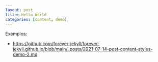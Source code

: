 ```yaml
---
layout: post
title: Hello World
categories: [content, demo]
---
```


Exemplos:
- https://github.com/forever-jekyll/forever-jekyll.github.io/blob/main/_posts/2021-07-14-post-content-styles-demo-2.md
